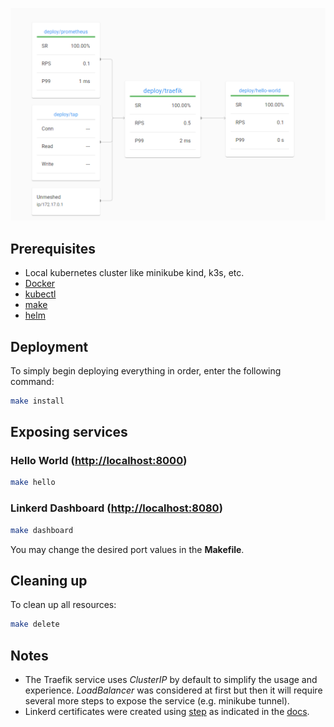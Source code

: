 ![Linkerd Dashboard](linkerd.png)

## Prerequisites

- Local kubernetes cluster like minikube kind, k3s, etc.
- [Docker](https://docs.docker.com/get-docker)
- [kubectl](https://kubernetes.io/docs/tasks/tools)
- [make](https://gnuwin32.sourceforge.net/packages/make.htm)
- [helm](https://helm.sh/docs/intro/install)

## Deployment

To simply begin deploying everything in order, enter the following command:
```sh
make install
```

## Exposing services

### Hello World ([http://localhost:8000](http://localhost:8000))
```sh
make hello
```
### Linkerd Dashboard ([http://localhost:8080](http://localhost:8080))

```sh
make dashboard
```
You may change the desired port values in the **Makefile**.

## Cleaning up

To clean up all resources:
```sh
make delete
```

## Notes
- The Traefik service uses *ClusterIP* by default to simplify the usage and experience. *LoadBalancer* was considered at first but then it will require several more steps to expose the service (e.g. minikube tunnel).
- Linkerd certificates were created using [step](https://smallstep.com/cli) as indicated in the [docs](https://linkerd.io/2.12/tasks/generate-certificates).